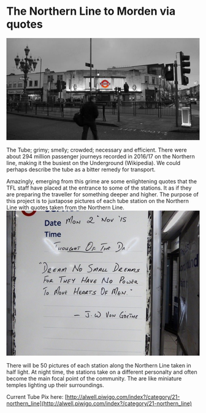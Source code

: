 # The Northern Line to Morden via quotes

![Tooting Broadway](bec.jpeg)

The Tube; grimy; smelly; crowded; necessary and efficient. There were about 294 million passenger journeys recorded in 2016/17 on the Northern line, making it the busiest on the Underground (Wikipedia). We could perhaps describe the tube as a bitter remedy for transport.

Amazingly, emerging from this grime are some enlightening quotes that the TFL staff have placed at the entrance to some of the stations. It as if they are preparing the traveller for something deeper and higher. The purpose of this project is to juxtapose pictures of each tube station on the Northern Line with quotes taken from the Northern Line.
![Quote](dream.jpeg)

There will be 50 pictures of each station along the Northern Line taken in half light. At night time, the stations take on a different personalty and often become the main focal point of the community. The are like miniature temples lighting up their surroundings.

Current Tube Pix here: [http://alwell.piwigo.com/index?/category/21-northern_line](http://alwell.piwigo.com/index?/category/21-northern_line)


